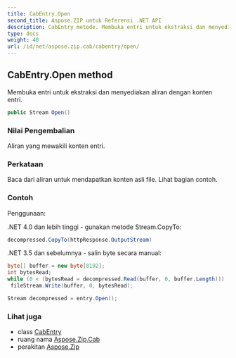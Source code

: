 ```yaml
---
title: CabEntry.Open
second_title: Aspose.ZIP untuk Referensi .NET API
description: CabEntry metode. Membuka entri untuk ekstraksi dan menyediakan aliran dengan konten entri.
type: docs
weight: 40
url: /id/net/aspose.zip.cab/cabentry/open/
---
```

## CabEntry.Open method

Membuka entri untuk ekstraksi dan menyediakan aliran dengan konten entri.

```csharp
public Stream Open()
```

### Nilai Pengembalian

Aliran yang mewakili konten entri.

### Perkataan

Baca dari aliran untuk mendapatkan konten asli file. Lihat bagian contoh.

### Contoh

Penggunaan:

.NET 4.0 dan lebih tinggi - gunakan metode Stream.CopyTo:

```csharp
decompressed.CopyTo(httpResponse.OutputStream)
```

.NET 3.5 dan sebelumnya - salin byte secara manual:

```csharp
byte[] buffer = new byte[8192];
int bytesRead;
while (0 < (bytesRead = decompressed.Read(buffer, 0, buffer.Length)))
 fileStream.Write(buffer, 0, bytesRead);
```

```csharp
Stream decompressed = entry.Open();
```

### Lihat juga

* class [CabEntry](../)
* ruang nama [Aspose.Zip.Cab](../../cabentry/)
* perakitan [Aspose.Zip](../../../)


